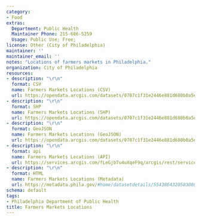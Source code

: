 ```yaml
---
category:
- Food
extras:
  Department: Public Health
  Maintainer Phone: 215-686-5259
  Usage: Public Use; Free;
license: Other (City of Philadelphia)
maintainer: ''
maintainer_email: ''
notes: "Locations of farmers markets in Philadelphia."
organization: City of Philadelphia
resources:
- description: "\r\n"
  format: CSV
  name: Farmers Markets Locations (CSV)
  url: https://opendata.arcgis.com/datasets/0707c1f31e2446e881d680b0a5ee54bc_0.csv
- description: "\r\n"
  format: SHP
  name: Farmers Markets Locations (SHP)
  url: https://opendata.arcgis.com/datasets/0707c1f31e2446e881d680b0a5ee54bc_0.zip
- description: "\r\n"
  format: GeoJSON
  name: Farmers Markets Locations (GeoJSON)
  url: https://opendata.arcgis.com/datasets/0707c1f31e2446e881d680b0a5ee54bc_0.geojson
- description: "\r\n"
  format: api
  name: Farmers Markets Locations (API)
  url: https://services.arcgis.com/fLeGjb7u4uXqeF9q/arcgis/rest/services/Farmers_Markets/FeatureServer/0/query?outFields=*&where=1%3D1
- description: "\r\n"
  format: HTML
  name: Farmers Markets Locations (Metadata)
  url: https://metadata.phila.gov/#home/datasetdetails/5543864320583086178c4e6d/representationdetails/55438a7c9b989a05172d0cec/
schema: default
tags:
- Philadelphia Department of Public Health
title: Farmers Markets Locations
---
```

